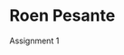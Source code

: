 <h1>Roen Pesante</h1>

<p><a herf "BasicWebDev/assignment1.html" target "blank">Assignment 1<a/</p>
